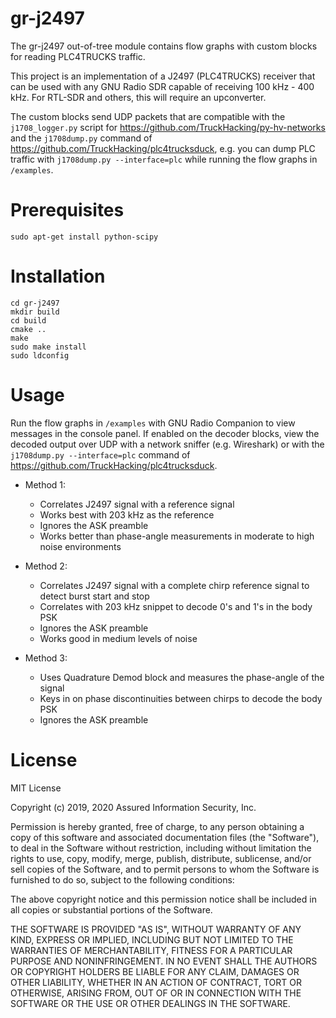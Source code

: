 # gr-j2497

The gr-j2497 out-of-tree module contains flow graphs with custom blocks for reading PLC4TRUCKS traffic.

This project is an implementation of a J2497 (PLC4TRUCKS) receiver that can be used with any GNU Radio SDR capable of receiving 100 kHz - 400 kHz. For RTL-SDR and others, this will require an upconverter.

The custom blocks send UDP packets that are compatible with the `j1708_logger.py` script for https://github.com/TruckHacking/py-hv-networks and the `j1708dump.py` command of https://github.com/TruckHacking/plc4trucksduck, e.g. you can dump PLC traffic with `j1708dump.py --interface=plc` while running the flow graphs in `/examples`.


# Prerequisites

```
sudo apt-get install python-scipy
```


# Installation
```
cd gr-j2497
mkdir build
cd build
cmake ..
make
sudo make install
sudo ldconfig
```


# Usage

Run the flow graphs in `/examples` with GNU Radio Companion to view messages in the console panel. If enabled on the decoder blocks, view the decoded output over UDP with a network sniffer (e.g. Wireshark) or with the `j1708dump.py --interface=plc` command of https://github.com/TruckHacking/plc4trucksduck.

* Method 1:
  * Correlates J2497 signal with a reference signal
  * Works best with 203 kHz as the reference
  * Ignores the ASK preamble
  * Works better than phase-angle measurements in moderate to high noise environments

* Method 2:
  * Correlates J2497 signal with a complete chirp reference signal to detect burst start and stop
  * Correlates with 203 kHz snippet to decode 0's and 1's in the body PSK
  * Ignores the ASK preamble
  * Works good in medium levels of noise

* Method 3:
  * Uses Quadrature Demod block and measures the phase-angle of the signal
  * Keys in on phase discontinuities between chirps to decode the body PSK
  * Ignores the ASK preamble


# License

MIT License

Copyright (c) 2019, 2020 Assured Information Security, Inc.

Permission is hereby granted, free of charge, to any person obtaining a copy
of this software and associated documentation files (the "Software"), to deal
in the Software without restriction, including without limitation the rights
to use, copy, modify, merge, publish, distribute, sublicense, and/or sell
copies of the Software, and to permit persons to whom the Software is
furnished to do so, subject to the following conditions:

The above copyright notice and this permission notice shall be included in all
copies or substantial portions of the Software.

THE SOFTWARE IS PROVIDED "AS IS", WITHOUT WARRANTY OF ANY KIND, EXPRESS OR
IMPLIED, INCLUDING BUT NOT LIMITED TO THE WARRANTIES OF MERCHANTABILITY,
FITNESS FOR A PARTICULAR PURPOSE AND NONINFRINGEMENT. IN NO EVENT SHALL THE
AUTHORS OR COPYRIGHT HOLDERS BE LIABLE FOR ANY CLAIM, DAMAGES OR OTHER
LIABILITY, WHETHER IN AN ACTION OF CONTRACT, TORT OR OTHERWISE, ARISING FROM,
OUT OF OR IN CONNECTION WITH THE SOFTWARE OR THE USE OR OTHER DEALINGS IN THE
SOFTWARE.

